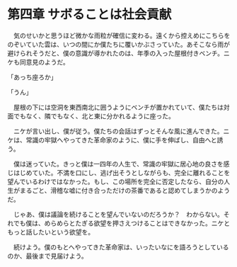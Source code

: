 # 第四章 サボることは社会貢献

　気のせいかと思うほど微かな雨粒が確信に変わる。遠くから控えめにこちらをのぞいていた雲は、いつの間にか僕たちに覆いかぶさっていた。あそこなら雨が避けられそうだと、僕の意識が導かれたのは、年季の入った屋根付きベンチ。ニケも同意見のようだ。

「あっち座ろか」

「うん」

　屋根の下には空洞を東西南北に囲うようにベンチが置かれていて、僕たちは対面でもなく、隣でもなく、北と東に分かれるように座った。

　ニケが言い出し、僕が従う。僕たちの会話はずっとそんな風に進んできた。ニケは、常識の牢獄へやってきた革命家のように、僕に手を伸ばし、自由へと誘う。

　僕は迷っていた。きっと僕は一四年の人生で、常識の牢獄に居心地の良さを感じはじめていた。不満を口にし、逃げ出そうとしながらも、完全に離れることを望んでいるわけではなかった。もし、この場所を完全に否定したなら、自分の人生がまるごと、滑稽な嘘に付き合っただけの茶番であると認めてしまうかのようだ。

　じゃあ、僕は議論を続けることを望んでいないのだろうか？　わからない。それでも僕は、めらめらとたぎる欲望を押さえつけることはできなかった。ニケともっと話したいという欲望を。

　続けよう。僕のもとへやってきた革命家は、いったいなにを語ろうとしているのか、最後まで見届けよう。